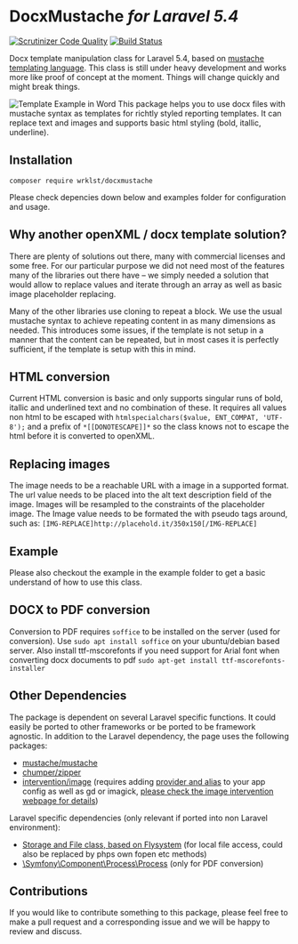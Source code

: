 # DocxMustache *for Laravel 5.4*

[![Scrutinizer Code Quality](https://scrutinizer-ci.com/g/wrklst/docxmustache/badges/quality-score.png?b=master)](https://scrutinizer-ci.com/g/wrklst/docxmustache/?branch=master) [![Build Status](https://scrutinizer-ci.com/g/wrklst/docxmustache/badges/build.png?b=master)](https://scrutinizer-ci.com/g/wrklst/docxmustache/build-status/master)

Docx template manipulation class for Laravel 5.4, based on [mustache templating language](https://mustache.github.io). This class is still under heavy development and works more like proof of concept at the moment. Things will change quickly and might break things.

![Template Example in Word](https://github.com/wrklst/docxmustache/raw/master/example/ExampleMustacheTemplate.png)
This package helps you to use docx files with mustache syntax as templates for richtly styled reporting templates. It can replace text and images and supports basic html styling (bold, itallic, underline).

## Installation
`composer require wrklst/docxmustache`

Please check depencies down below and examples folder for configuration and usage.

## Why another openXML / docx template solution?
There are plenty of solutions out there, many with commercial licenses and some free. For our particular purpose we did not need most of the features many of the libraries out there have – we simply needed a solution that would allow to replace values and iterate through an array as well as basic image placeholder replacing.

Many of the other libraries use cloning to repeat a block. We use the usual mustache syntax to achieve repeating content in as many dimensions as needed. This introduces some issues, if the template is not setup in a manner that the content can be repeated, but in most cases it is perfectly sufficient, if the template is setup with this in mind.

## HTML conversion

Current HTML conversion is basic and only supports singular runs of bold, itallic and underlined text and no combination of these. It requires all values non html to be escaped with 
`htmlspecialchars($value, ENT_COMPAT, 'UTF-8');`
and a prefix of 
`*[[DONOTESCAPE]]*`
so the class knows not to escape the html before it is converted to openXML.


## Replacing images

The image needs to be a reachable URL with a image in a supported format. The url value needs to be placed into the alt text description field of the image.
Images will be resampled to the constraints of the placeholder image.
The Image value needs to be formated the with pseudo tags around, such as: 
`[IMG-REPLACE]http://placehold.it/350x150[/IMG-REPLACE]`

## Example
Please also checkout the example in the example folder to get a basic understand of how to use this class.

## DOCX to PDF conversion

Conversion to PDF requires `soffice` to be installed on the server (used for conversion).
Use `sudo apt install soffice` on your ubuntu/debian based server. Also install ttf-mscorefonts if you need support for Arial font when converting docx documents to pdf `sudo apt-get install ttf-mscorefonts-installer `

## Other Dependencies
The package is dependent on several Laravel specific functions. It could easily be ported to other frameworks or be ported to be framework agnostic. In addition to the Laravel dependency, the page uses the following packages:

* [mustache/mustache](https://packagist.org/packages/mustache/mustache)
* [chumper/zipper](https://github.com/Chumper/Zipper)
* [intervention/image](http://image.intervention.io) (requires adding [provider and alias](http://image.intervention.io/getting_started/installation#laravel) to your app config as well as gd or imagick, [please check the image intervention webpage for details](http://image.intervention.io/getting_started/installation#laravel))

Laravel specific dependencies (only relevant if ported into non Laravel environment):

* [Storage and File class, based on Flysystem](https://flysystem.thephpleague.com) (for local file access, could also be replaced by phps own fopen etc methods)
* [\Symfony\Component\Process\Process](http://symfony.com/doc/current/components/process.html) (only for PDF conversion)

## Contributions

If you would like to contribute something to this package, please feel free to make a pull request and a corresponding issue and we will be happy to review and discuss.